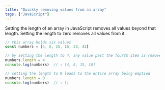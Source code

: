 ```yaml
---
title: "Quickly removing values from an array"
tags: ["JavaScript"]
---
```

Setting the length of an array in JavaScript removes all values beyond that length. Setting the length to zero removes all values from it.

```js
// this array holds six values
const numbers = [4, 8, 15, 16, 23, 42]

// by setting the length to 4, any value past the fourth item is removed
numbers.length = 4
console.log(numbers)  // ⇒ [4, 8, 15, 16]

// setting the length to 0 leads to the entire array being emptied
numbers.length = 0
console.log(numbers)  // ⇒ []
```
